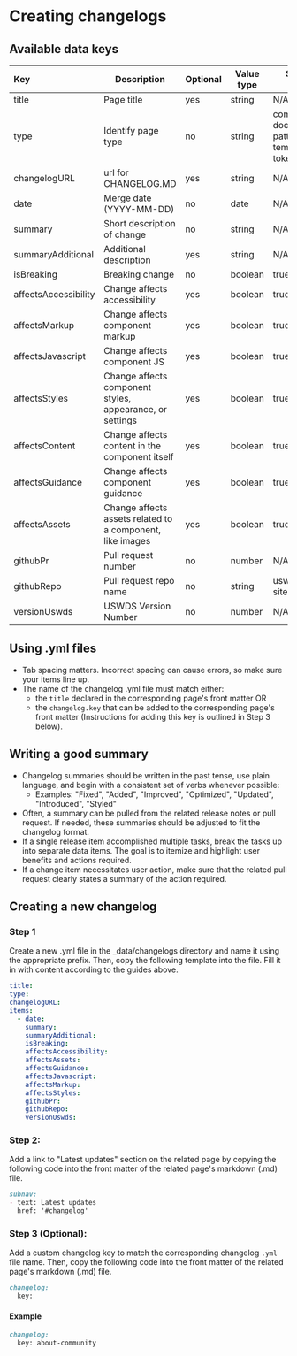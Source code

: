 # Creating changelogs

## Available data keys
| Key                  | Description                                               | Optional | Value type | Standard values                                             | Displayed |
| :------------------- | --------------------------------------------------------- | -------- | ---------- | ----------------------------------------------------------- | --------- |
| title                | Page title                                                | yes      | string     | N/A                                                         | No        |
| type                 | Identify page type                                        | no       | string     | component, documentation, pattern, template, token, utility | No        |
| changelogURL         | url for CHANGELOG.MD                                      | yes      | string     | N/A                                                         | yes       |
| date                 | Merge date (YYYY-MM-DD)                                   | no       | date       | N/A                                                         | yes       |
| summary              | Short description of change                               | no       | string     | N/A                                                         | yes       |
| summaryAdditional    | Additional description                                    | yes      | string     | N/A                                                         | yes       |
| isBreaking           | Breaking change                                           | no       | boolean    | true, false                                                 | yes       |
| affectsAccessibility | Change affects accessibility                              | yes      | boolean    | true, false                                                 | yes       |
| affectsMarkup        | Change affects component markup                           | yes      | boolean    | true, false                                                 | yes       |
| affectsJavascript    | Change affects component JS                               | yes      | boolean    | true, false                                                 | yes       |
| affectsStyles        | Change affects component styles, appearance, or settings  | yes      | boolean    | true, false                                                 | yes       |
| affectsContent       | Change affects content in the component itself            | yes      | boolean    | true, false                                                 | yes       |
| affectsGuidance      | Change affects component guidance                         | yes      | boolean    | true, false                                                 | yes       |
| affectsAssets        | Change affects assets related to a component, like images | yes      | boolean    | true, false                                                 | yes       |
| githubPr             | Pull request number                                       | no       | number     | N/A                                                         | yes       |
| githubRepo           | Pull request repo name                                    | no       | string     | uswds, uswds-site                                           | yes       |
| versionUswds         | USWDS Version Number                                      | no       | number     | N/A                                                         | yes       |


## Using .yml files
  - Tab spacing matters. Incorrect spacing can cause errors, so make sure your items line up.
  - The name of the changelog .yml file must match either:
      - the `title` declared in the corresponding page's front matter OR
      - the `changelog.key` that can be added to the corresponding page's front matter (Instructions for adding this key is outlined in Step 3 below).

## Writing a good summary
  - Changelog summaries should be written in the past tense, use plain language, and begin with a consistent set of verbs whenever possible:
    - Examples: "Fixed", "Added", "Improved", "Optimized", "Updated", "Introduced", "Styled"
  - Often, a summary can be pulled from the related release notes or pull request. If needed, these summaries should be adjusted to fit the changelog format.
  - If a single release item accomplished multiple tasks, break the tasks up into separate data items. The goal is to itemize and highlight user benefits and actions required.
  - If a change item necessitates user action, make sure that the related pull request clearly states a summary of the action required.

## Creating a new changelog
### Step 1
Create a new .yml file in the _data/changelogs directory and name it using the appropriate prefix. Then, copy the following template into the file. Fill it in with content according to the guides above.

```yaml
title:
type:
changelogURL:
items:
  - date:
    summary:
    summaryAdditional:
    isBreaking:
    affectsAccessibility:
    affectsAssets:
    affectsGuidance:
    affectsJavascript:
    affectsMarkup:
    affectsStyles:
    githubPr:
    githubRepo:
    versionUswds:
```

### Step 2:
Add a link to "Latest updates" section on the related page by copying the following code into the front matter of the related page's markdown (.md) file.

```markdown
subnav:
- text: Latest updates
  href: '#changelog'
```

### Step 3 (Optional):
Add a custom changelog key to match the corresponding changelog `.yml` file name. Then, copy the following code into the front matter of the related page's markdown (.md) file.

```markdown
changelog:
  key:
```

#### Example
```markdown
changelog:
  key: about-community
```
